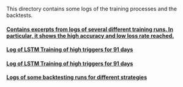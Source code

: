 This directory contains some logs of the training processes and the backtests.

#### [Contains excerpts from logs of several different training runs. In particular, it shows the high accuracy and low loss rate reached.](logs_example.txt)

#### [Log of LSTM Training of high triggers for 91 days](logs_hi91.txt)

#### [Log of LSTM Training of high triggers for 91 days](logs_lo83.txt)

#### [Logs of some backtesting runs for different strategies](logs_strategie.txt)


